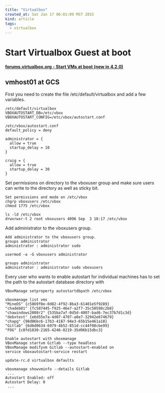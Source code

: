 ```yaml
---
title: "Virtualbox"
created_at: Sat Jan 17 06:01:09 MST 2015
kind: article
tags:
  - virtualbox
---
```


# Start Virtualbox Guest at boot

#### [forums.virtualbox.org - Start VMs at boot (new in 4.2.0)](https://forums.virtualbox.org/viewtopic.php?f=11&t=51529)

## vmhost01 at GCS

First you need to create the file /etc/default/virtualbox and add a
few variables.

~~~~~~~~~~~~~~
/etc/default/virtualbox
VBOXAUTOSTART_DB=/etc/vbox
VBOXAUTOSTART_CONFIG=/etc/vbox/autostart.conf
~~~~~~~~~~~~~~

~~~~~~~~~~~~~~
/etc/vbox/autostart.conf 
default_policy = deny

administrator = {
  allow = true
  startup_delay = 10
}

craig = {
  allow = true
  startup_delay = 30
}
~~~~~~~~~~~~~~

Set permissions on directory to the vboxuser group and make sure users
can write to the directory as well as sticky bit.

~~~~~~~~~~~~~~
Set permissions and mode on /etc/vbox
chgrp vboxusers /etc/vbox
chmod 1775 /etc/vbox

ls -ld /etc/vbox
drwxrwxr-t 2 root vboxusers 4096 Sep  3 18:17 /etc/vbox
~~~~~~~~~~~~~~

Add administrator to the vboxusers group.

~~~~~~~~~~~~~~
Add administrator to the vboxusers group.
groups administrator
administrator : administrator sudo

usermod -a -G vboxusers administrator

groups administrator
administrator : administrator sudo vboxusers
~~~~~~~~~~~~~~

Every user who wants to enable autostart for individual machines has to
set the path to the autostart database directory with

~~~~~~~~~~~~~~
VBoxManage setproperty autostartdbpath /etc/vbox
~~~~~~~~~~~~~~

~~~~~~~~~~~~~~
vboxmanage list vms
"MineOS" {c5869f0e-0d82-4f92-8ba3-61401e5f9289}
"chadeb01" {fc587445-f925-46e7-a2f7-35c50598c2b8}
"chawindows2008r2" {535ba7af-0d5d-4007-bad6-7ec37b7d1c3d}
"debxtest" {e6d55e7a-4d07-4707-a8e7-32942e674679}
"chapg" {98d06bc6-17b3-4187-94e3-65b15e461a18}
"Gitlab" {6d6d0634-6979-4b52-851d-cc44f08cbe99}
"FOG" {c8fd1830-2165-4246-8219-35d06b15dbc3}
~~~~~~~~~~~~~~

~~~~~~~~~~~~~~
Enable autostart with vboxmanage
VBoxManage startvm Gitlab --type headless
VBoxManage modifyvm Gitlab --autostart-enabled on
service vboxautostart-service restart
~~~~~~~~~~~~~~

~~~~~~~~~~~~~~
update-rc.d virtualbox defaults
~~~~~~~~~~~~~~

~~~~~~~~~~~~~~
vboxmanage showvminfo --details Gitlab
 ...
Autostart Enabled: off
Autostart Delay: 0
 ...
~~~~~~~~~~~~~~

